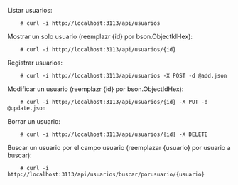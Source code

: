 Listar usuarios:

		# curl -i http://localhost:3113/api/usuarios

Mostrar un solo usuario (reemplazr {id} por bson.ObjectIdHex):

		# curl -i http://localhost:3113/api/usuarios/{id}

Registrar usuarios:

		# curl -i http://localhost:3113/api/usuarios -X POST -d @add.json

Modificar un usuario (reemplazr {id} por bson.ObjectIdHex):

		# curl -i http://localhost:3113/api/usuarios/{id} -X PUT -d @update.json

Borrar un usuario:

		# curl -i http://localhost:3113/api/usuarios/{id} -X DELETE

Buscar un usuario por el campo usuario (reemplazar {usuario} por usuario a buscar):

		# curl -i http://localhost:3113/api/usuarios/buscar/porusuario/{usuario}

